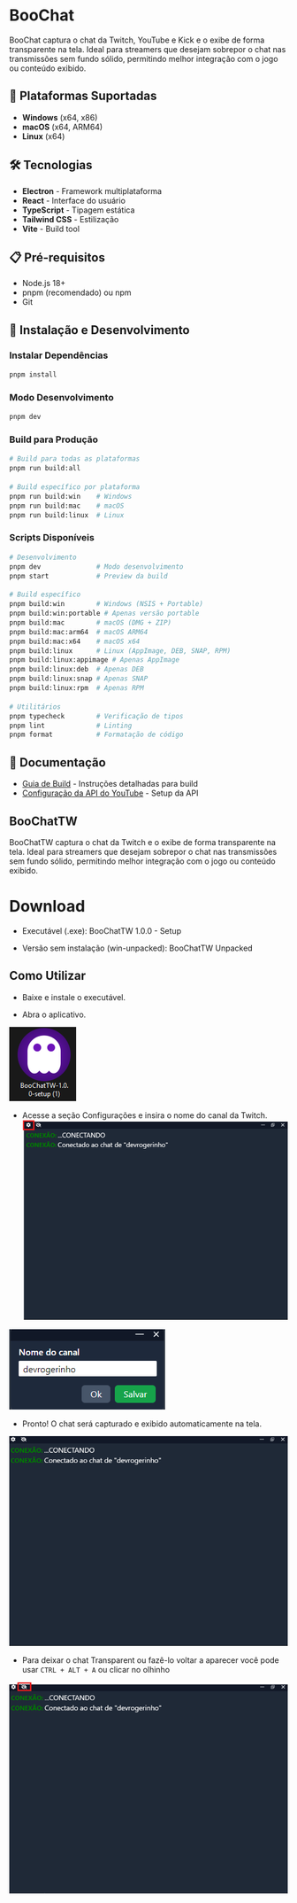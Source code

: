 # BooChat

BooChat captura o chat da Twitch, YouTube e Kick e o exibe de forma transparente na tela. Ideal para streamers que desejam sobrepor o chat nas transmissões sem fundo sólido, permitindo melhor integração com o jogo ou conteúdo exibido.

## 🚀 Plataformas Suportadas

- **Windows** (x64, x86)
- **macOS** (x64, ARM64)
- **Linux** (x64)

## 🛠️ Tecnologias

- **Electron** - Framework multiplataforma
- **React** - Interface do usuário
- **TypeScript** - Tipagem estática
- **Tailwind CSS** - Estilização
- **Vite** - Build tool

## 📋 Pré-requisitos

- Node.js 18+
- pnpm (recomendado) ou npm
- Git

## 🚀 Instalação e Desenvolvimento

### Instalar Dependências

```bash
pnpm install
```

### Modo Desenvolvimento

```bash
pnpm dev
```

### Build para Produção

```bash
# Build para todas as plataformas
pnpm run build:all

# Build específico por plataforma
pnpm run build:win    # Windows
pnpm run build:mac    # macOS
pnpm run build:linux  # Linux
```

### Scripts Disponíveis

```bash
# Desenvolvimento
pnpm dev              # Modo desenvolvimento
pnpm start            # Preview da build

# Build específico
pnpm build:win        # Windows (NSIS + Portable)
pnpm build:win:portable # Apenas versão portable
pnpm build:mac        # macOS (DMG + ZIP)
pnpm build:mac:arm64  # macOS ARM64
pnpm build:mac:x64    # macOS x64
pnpm build:linux      # Linux (AppImage, DEB, SNAP, RPM)
pnpm build:linux:appimage # Apenas AppImage
pnpm build:linux:deb  # Apenas DEB
pnpm build:linux:snap # Apenas SNAP
pnpm build:linux:rpm  # Apenas RPM

# Utilitários
pnpm typecheck        # Verificação de tipos
pnpm lint             # Linting
pnpm format           # Formatação de código
```

## 📖 Documentação

- [Guia de Build](docs/BUILD.md) - Instruções detalhadas para build
- [Configuração da API do YouTube](docs/YOUTUBE_API_SETUP.md) - Setup da API

## BooChatTW

BooChatTW captura o chat da Twitch e o exibe de forma transparente na tela. Ideal para streamers que desejam sobrepor o chat nas transmissões sem fundo sólido, permitindo melhor integração com o jogo ou conteúdo exibido.

# Download

- Executável (.exe): BooChatTW 1.0.0 - Setup

- Versão sem instalação (win-unpacked): BooChatTW Unpacked

## Como Utilizar

- Baixe e instale o executável.

- Abra o aplicativo.

![alt text](image-3.png)

- Acesse a seção Configurações e insira o nome do canal da Twitch.
![alt text](image.png)

![alt text](image-1.png)

- Pronto! O chat será capturado e exibido automaticamente na tela.

![alt text](image-2.png)

- Para deixar o chat Transparent ou fazê-lo voltar a aparecer você pode usar ```CTRL + ALT + A``` ou clicar no olhinho

![alt text](image-4.png)